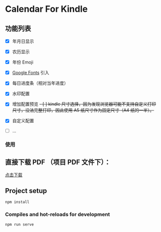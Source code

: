 
# Calendar For Kindle
## 功能列表

- [x] 年月日显示
- [x] 农历显示
- [x] 年份 Emoji
- [x] [Google Fonts](https://fonts.google.com/) 引入
- [x] 每日进度条（相对当年进度）
- [x] 水印配置
- [x] 增加配置预览
~~- [ ] kindle 尺寸选择，因为发现浏览器可能不支持自定义打印尺寸，没法完整打印，因此使用 A5 纸尺寸作为固定尺寸（A4 纸的一半）。~~
- [x] 自定义配置
- [ ] ...


### 使用 

## 直接下载 PDF （项目 PDF 文件下）：

[点击下载](https://github.com/Fangsiyu/calendarForKindle/blob/main/pdf/Calendar%20For%20Kindle.pdf)

## Project setup
```
npm install
```

### Compiles and hot-reloads for development
```
npm run serve
```